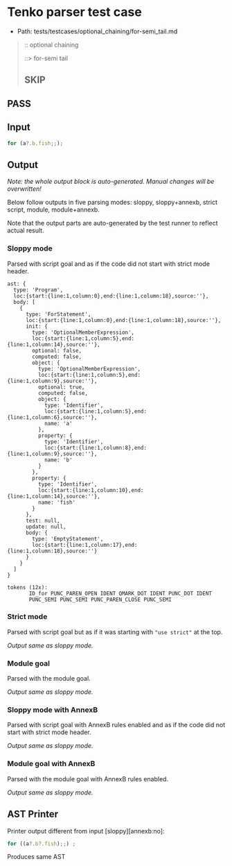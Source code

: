 # Tenko parser test case

- Path: tests/testcases/optional_chaining/for-semi_tail.md

> :: optional chaining
>
> ::> for-semi tail
>
> ## SKIP

## PASS

## Input

`````js
for (a?.b.fish;;);
`````

## Output

_Note: the whole output block is auto-generated. Manual changes will be overwritten!_

Below follow outputs in five parsing modes: sloppy, sloppy+annexb, strict script, module, module+annexb.

Note that the output parts are auto-generated by the test runner to reflect actual result.

### Sloppy mode

Parsed with script goal and as if the code did not start with strict mode header.

`````
ast: {
  type: 'Program',
  loc:{start:{line:1,column:0},end:{line:1,column:18},source:''},
  body: [
    {
      type: 'ForStatement',
      loc:{start:{line:1,column:0},end:{line:1,column:18},source:''},
      init: {
        type: 'OptionalMemberExpression',
        loc:{start:{line:1,column:5},end:{line:1,column:14},source:''},
        optional: false,
        computed: false,
        object: {
          type: 'OptionalMemberExpression',
          loc:{start:{line:1,column:5},end:{line:1,column:9},source:''},
          optional: true,
          computed: false,
          object: {
            type: 'Identifier',
            loc:{start:{line:1,column:5},end:{line:1,column:6},source:''},
            name: 'a'
          },
          property: {
            type: 'Identifier',
            loc:{start:{line:1,column:8},end:{line:1,column:9},source:''},
            name: 'b'
          }
        },
        property: {
          type: 'Identifier',
          loc:{start:{line:1,column:10},end:{line:1,column:14},source:''},
          name: 'fish'
        }
      },
      test: null,
      update: null,
      body: {
        type: 'EmptyStatement',
        loc:{start:{line:1,column:17},end:{line:1,column:18},source:''}
      }
    }
  ]
}

tokens (12x):
       ID_for PUNC_PAREN_OPEN IDENT QMARK_DOT IDENT PUNC_DOT IDENT
       PUNC_SEMI PUNC_SEMI PUNC_PAREN_CLOSE PUNC_SEMI
`````

### Strict mode

Parsed with script goal but as if it was starting with `"use strict"` at the top.

_Output same as sloppy mode._

### Module goal

Parsed with the module goal.

_Output same as sloppy mode._

### Sloppy mode with AnnexB

Parsed with script goal with AnnexB rules enabled and as if the code did not start with strict mode header.

_Output same as sloppy mode._

### Module goal with AnnexB

Parsed with the module goal with AnnexB rules enabled.

_Output same as sloppy mode._

## AST Printer

Printer output different from input [sloppy][annexb:no]:

````js
for ((a?.b?.fish);;) ;
````

Produces same AST
